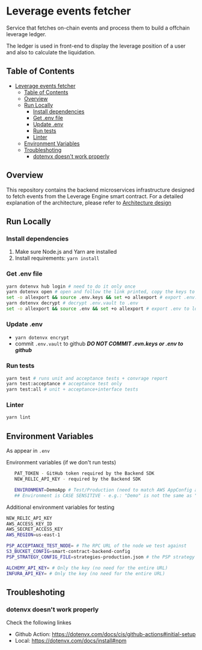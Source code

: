 # Leverage events fetcher

Service that fetches on-chain events and process them to build a offchain leverage ledger.

The ledger is used in front-end to display the leverage position of a user and also to calculate the liquidation.

## Table of Contents

- [Leverage events fetcher](#leverage-events-fetcher)
  - [Table of Contents](#table-of-contents)
  - [Overview](#overview)
  - [Run Locally](#run-locally)
    - [Install dependencies](#install-dependencies)
    - [Get .env file](#get-env-file)
    - [Update .env](#update-env)
    - [Run tests](#run-tests)
    - [Linter](#linter)
  - [Environment Variables](#environment-variables)
  - [Troubleshoting](#troubleshoting)
    - [dotenvx doesn't work properly](#dotenvx-doesnt-work-properly)

## Overview

This repository contains the backend microservices infrastructure designed to fetch events from the Leverage Engine smart contract. For a detailed explanation of the architecture, please refer to [Architecture design](https://www.notion.so/archimedesfi/Architectural-Proposal-for-Event-Processing-Micro-Service-327458f8dfec462c87758fbd509ef314)

## Run Locally

### Install dependencies
1. Make sure Node.js and Yarn are installed
2. Install requirements: `yarn install`


### Get .env file

```bash
yarn dotenvx hub login # need to do it only once 
yarn dotenvx open # open and follow the link printed, copy the keys to .env.keys locally
set -o allexport && source .env.keys && set +o allexport # export .env.keys to local environment
yarn dotenvx decrypt # decrypt .env.vault to .env
set -o allexport && source .env && set +o allexport # export .env to local environment
```

### Update .env

- `yarn dotenvx encrypt`
- commit `.env.vault` to github _**DO NOT COMMIT .evn.keys or .env to github**_

### Run tests

   ```bash
   yarn test # runs unit and acceptance tests + convrage report
   yarn test:acceptance # acceptance test only
   yarn test:all # unit + acceptance+interface tests
   ```

### Linter

```bash
yarn lint
```

## Environment Variables

As appear in `.env`

Environment variables (if we don't run tests)
```bash
   PAT_TOKEN - GitHub token required by the Backend SDK
   NEW_RELIC_API_KEY - required by the Backend SDK

   ENVIRONMENT=DemoApp # Test/Production (need to match AWS AppConfig application name)
   ## Environment is CASE SENSITIVE - e.g.: "Demo" is not the same as "demo" ##
   ```

Additional environment variables for testing
   ```bash
   NEW_RELIC_API_KEY
   AWS_ACCESS_KEY_ID
   AWS_SECRET_ACCESS_KEY
   AWS_REGION=us-east-1

   PSP_ACCEPTANCE_TEST_NODE= # The RPC URL of the node we test against
   S3_BUCKET_CONFIG=smart-contract-backend-config
   PSP_STRATEGY_CONFIG_FILE=strategies-production.json # the PSP strategy configuration file locally

   ALCHEMY_API_KEY= # Only the key (no need for the entire URL)
   INFURA_API_KEY= # Only the key (no need for the entire URL)
   ```

## Troubleshoting

### dotenvx doesn't work properly
Check the following linkes
- Github Action: https://dotenvx.com/docs/cis/github-actions#initial-setup
- Local: https://dotenvx.com/docs/install#npm
